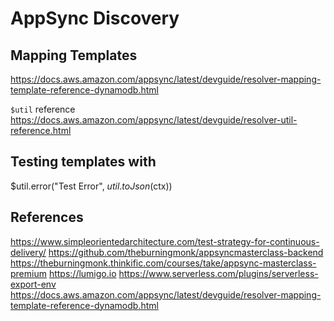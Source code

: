 # AppSync Discovery

## Mapping Templates
https://docs.aws.amazon.com/appsync/latest/devguide/resolver-mapping-template-reference-dynamodb.html

`$util` reference
https://docs.aws.amazon.com/appsync/latest/devguide/resolver-util-reference.html

## Testing templates with 
$util.error("Test Error", $util.toJson($ctx))

## References
https://www.simpleorientedarchitecture.com/test-strategy-for-continuous-delivery/
https://github.com/theburningmonk/appsyncmasterclass-backend
https://theburningmonk.thinkific.com/courses/take/appsync-masterclass-premium
https://lumigo.io
https://www.serverless.com/plugins/serverless-export-env
https://docs.aws.amazon.com/appsync/latest/devguide/resolver-mapping-template-reference-dynamodb.html